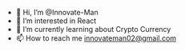 - 👋 Hi, I’m @Innovate-Man
- 👀 I’m interested in React
- 🌱 I’m currently learning about Crypto Currency
- 📫 How to reach me innovateman02@gmail.com

<!---
Innovate-Man/Innovate-Man is a ✨ special ✨ repository because its `README.md` (this file) appears on your GitHub profile.
You can click the Preview link to take a look at your changes.
--->
